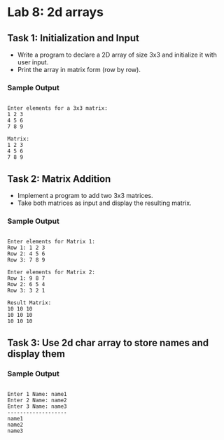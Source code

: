 # Lab 8: 2d arrays

## Task 1: Initialization and Input

- Write a program to declare a 2D array of size 3x3 and initialize it with user input.
- Print the array in matrix form (row by row).

### Sample Output

``` text

Enter elements for a 3x3 matrix:
1 2 3
4 5 6
7 8 9

Matrix:
1 2 3
4 5 6
7 8 9
```

## Task 2: Matrix Addition

- Implement a program to add two 3x3 matrices.
- Take both matrices as input and display the resulting matrix.

### Sample Output

``` text

Enter elements for Matrix 1:
Row 1: 1 2 3
Row 2: 4 5 6
Row 3: 7 8 9

Enter elements for Matrix 2:
Row 1: 9 8 7
Row 2: 6 5 4
Row 3: 3 2 1

Result Matrix:
10 10 10
10 10 10
10 10 10
```

## Task 3: Use 2d char array to store names and display them

### Sample Output

``` text

Enter 1 Name: name1 
Enter 2 Name: name2
Enter 3 Name: name3
-------------------
name1
name2
name3
```

